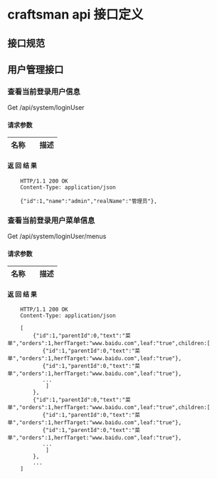 # craftsman api 接口定义

##  接口规范

##  用户管理接口

### 查看当前登录用户信息

Get /api/system/loginUser

#### 请求参数

|       名称      |      |    描述    |
|-----------------|------|------------|

#### 返 回 结 果
~~~~http
    HTTP/1.1 200 OK
    Content-Type: application/json

    {"id":1,"name":"admin","realName":"管理员"},
~~~~

### 查看当前登录用户菜单信息

Get /api/system/loginUser/menus

#### 请求参数

|       名称      |      |    描述    |
|-----------------|------|------------|

#### 返 回 结 果
~~~~http
    HTTP/1.1 200 OK
    Content-Type: application/json

    [
        {"id":1,"parentId":0,"text":"菜单","orders":1,herfTarget:"www.baidu.com",leaf:"true",children:[
           {"id":1,"parentId":0,"text":"菜单","orders":1,herfTarget:"www.baidu.com",leaf:"true"},
           {"id":1,"parentId":0,"text":"菜单","orders":1,herfTarget:"www.baidu.com",leaf:"true"},
           ...
            ]
        },
        {"id":1,"parentId":0,"text":"菜单","orders":1,herfTarget:"www.baidu.com",leaf:"true",children:[
           {"id":1,"parentId":0,"text":"菜单","orders":1,herfTarget:"www.baidu.com",leaf:"true"},
           {"id":1,"parentId":0,"text":"菜单","orders":1,herfTarget:"www.baidu.com",leaf:"true"},
           ...
            ]
        },
        ...
    ]
~~~~
